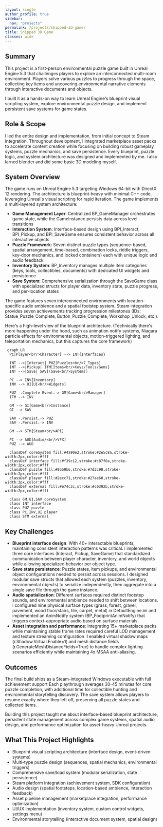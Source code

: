 ```yaml
---
layout: single
author_profile: true
sidebar:
  nav: "projects"
permalink: /projects/shipped-3d-game/
title: Shipped 3D Game
classes: wide
---
```


## Summary

This project is a first-person environmental puzzle game built in Unreal Engine 5.3 that challenges players to
explore an interconnected multi-room environment. Players solve various puzzles to
progress through the space, collecting key items and uncovering environmental narrative elements through
interactive documents and objects.

I built it as a hands-on way to learn Unreal Engine's blueprint visual scripting system, explore environmental
puzzle design, and implement persistent save systems for game states.

## Role & Scope

I led the entire design and implementation, from initial concept to Steam integration.
Throughout development, I integrated marketplace asset packs to accelerate content creation while focusing on
building robust gameplay systems, puzzle mechanics, and save persistence. Every blueprint, puzzle logic, and
system architecture was designed and implemented by me. I also larned blender and did some basic 3D modeling myself.

## System Overview

The game runs on Unreal Engine 5.3 targeting Windows 64-bit with DirectX 12 rendering. The architecture is
blueprint-heavy with minimal C++ code, leveraging Unreal's visual scripting for rapid iteration. The game
implements a multi-layered system architecture:

- **Game Management Layer**: Centralized BP_GameManager orchestrates game state, while the GameInstance persists data across level transitions
- **Interaction System**: Interface-based design using BPI_Interact, BPI_Pickup, and BPI_SaveGame ensures consistent behavior across all interactive objects
- **Puzzle Framework**: Seven distinct puzzle types (sequence-based, spatial arrangement, time-based, combination locks, riddle triggers, key-door mechanics, and locked containers) each with unique logic and audio feedback
- **Inventory System**: BP_Inventory manages multiple item categories (keys, tools, collectibles, documents) with dedicated UI widgets and persistence
- **Save System**: Comprehensive serialization through the SaveGame class with specialized structs for player data, inventory state, puzzle progress, and per-location states

The game features seven interconnected environments with location-specific audio ambience and a spatial footstep
system. Steam integration provides seven achievements tracking progression milestones (IDs:
Statue_Puzzle_Complete, Button_Puzzle_Complete, Workshop_Unlock, etc.).

Here's a high-level view of the blueprint architecture. (Technically there's more happening under the hood, such
as animation notify systems, Niagara particle effects for environmental objects, motion-triggered lighting, and
teleportation mechanics, but this captures the core framework)

```mermaid
 graph LR
  PC[Player<br/>Character] --> INT{Interfaces}

  INT -->|Interact| PUZ[Puzzles<br/>7 Types]
  INT -->|Pickup| ITM[Items<br/>Keys/Tools/Gems]
  INT -->|Save| SAV[(Save<br/>System)]

  PC --> INV[Inventory]
  INV --> UI[UI<br/>Widgets]

  PUZ -.Complete Event.-> GM[Game<br/>Manager]
  ITM --> INV

  GM --> GI[Game<br/>Instance]
  GI --> SAV

  SAV -.Persist.-> PUZ
  SAV -.Persist.-> INV

  GM --> STM[Steam<br/>API]

  PC --> AUD[Audio/<br/>VFX]
  PUZ --> AUD

  classDef coreSystem fill:#4a90e2,stroke:#2e5c8a,stroke-width:2px,color:#fff
  classDef interface fill:#f39c12,stroke:#c87f0a,stroke-width:2px,color:#fff
  classDef puzzle fill:#9b59b6,stroke:#7d3c98,stroke-width:2px,color:#fff
  classDef player fill:#2ecc71,stroke:#27ae60,stroke-width:2px,color:#fff
  classDef external fill:#e74c3c,stroke:#c0392b,stroke-width:2px,color:#fff

  class GM,GI,SAV coreSystem
  class INT interface
  class PUZ puzzle
  class PC,INV,UI player
  class STM external
```

## Key Challenges

- **Blueprint interface design**: With 40+ interactable blueprints, maintaining consistent interaction patterns was
critical. I implemented three core interfaces (Interact, Pickup, SaveGame) that standardized communication between
  player character, inventory, and world objects while allowing specialized behavior per object type.
- **Save state persistence**: Puzzle states, item pickups, and environmental object configurations needed to persist
across sessions. I designed modular save structs that allowed each system (puzzles, inventory, environmental
objects) to serialize independently, then aggregate into a single save file through the game instance.
- **Audio spatialization**: Different surfaces required distinct footstep sounds, and environmental ambience needed to
  shift between locations. I configured nine physical surface types (grass, forest, gravel, pavement, wood
floor/stairs, tile, carpet, metal) in DefaultEngine.ini and implemented an AnimNotify system
(BP_FootprintAnimNotify) that triggers context-appropriate audio based on surface materials.
- **Asset integration and performance**: Integrating 15+ marketplace packs while maintaining stable frame rates
required careful LOD management and texture streaming configuration. I enabled virtual shadow maps
(r.Shadow.Virtual.Enable=1) and mesh distance fields (r.GenerateMeshDistanceFields=True) to handle complex
lighting scenarios efficiently while maintaining 4x MSAA anti-aliasing.

## Outcomes

The final build ships as a Steam-integrated Windows executable with full achievement support
Each playthrough averages 30-45 minutes for core puzzle completion, with additional time for collectible hunting
and environmental storytelling discovery. The save system allows players to resume exactly where they left off,
preserving all puzzle states and collected items.

Building this project taught me about interface-based blueprint architecture, persistent state management across
complex game systems, spatial audio design, and performance optimization for asset-heavy Unreal projects.

## What This Project Highlights

- Blueprint visual scripting architecture (interface design, event-driven systems)
- Multi-type puzzle design (sequences, spatial mechanics, environmental triggers)
- Comprehensive save/load system (modular serialization, state persistence)
- Steam platform integration (achievement system, SDK configuration)
- Audio design (spatial footsteps, location-based ambience, interaction feedback)
- Asset pipeline management (marketplace integration, performance optimization)
- UI/UX implementation (inventory system, custom control widgets, settings menu)
- Environmental storytelling (interactive document system, spatial design)